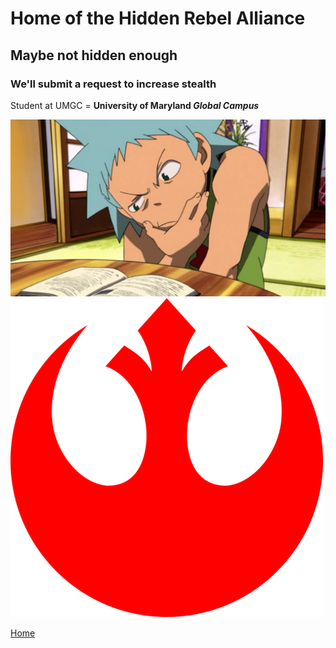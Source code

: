# Home of the Hidden Rebel Alliance

## Maybe not hidden enough

### We'll submit a request to increase stealth

Student at UMGC = **University of Maryland *Global Campus***

![Thinking](ep2-1.png)
![Our Logo](redstarbird.png)

[Home](index)
